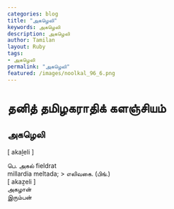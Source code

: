 ```yaml
---  
categories: blog  
title: "அகழெலி"
keywords: அகழெலி  
description: அகழெலி
author: Tamilan  
layout: Ruby  
tags:     
- அகழெலி
permalink: "அகழெலி"  
featured: /images/noolkal_96_6.png  
--- 
```

# தனித் தமிழகராதிக் களஞ்சியம்
## அகழெலி

[ akaḻeli ]  
  
பெ. அகல் fieldrat  
millardia meltada; > எலிவகை. (பிங்.)  
[ akaẕeli ]  
அகழான்  
இரும்பன்